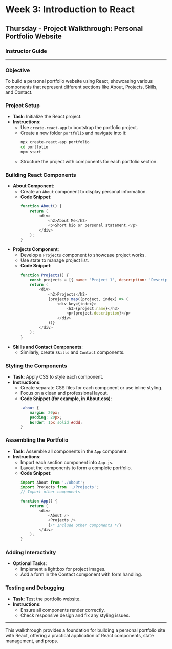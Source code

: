 # Week 3: Introduction to React

## Thursday - Project Walkthrough: Personal Portfolio Website

### Instructor Guide

---

### Objective
To build a personal portfolio website using React, showcasing various components that represent different sections like About, Projects, Skills, and Contact.

### Project Setup
- **Task**: Initialize the React project.
- **Instructions**:
  - Use `create-react-app` to bootstrap the portfolio project.
  - Create a new folder `portfolio` and navigate into it:
    ```bash
    npx create-react-app portfolio
    cd portfolio
    npm start
    ```
  - Structure the project with components for each portfolio section.

### Building React Components
- **About Component**:
  - Create an `About` component to display personal information.
  - **Code Snippet**:
    ```javascript
    function About() {
        return (
            <div>
                <h2>About Me</h2>
                <p>Short bio or personal statement.</p>
            </div>
        );
    }
    ```
- **Projects Component**:
  - Develop a `Projects` component to showcase project works.
  - Use state to manage project list.
  - **Code Snippet**:
    ```javascript
    function Projects() {
        const projects = [{ name: 'Project 1', description: 'Description...' }];
        return (
            <div>
                <h2>Projects</h2>
                {projects.map((project, index) => (
                    <div key={index}>
                        <h3>{project.name}</h3>
                        <p>{project.description}</p>
                    </div>
                ))}
            </div>
        );
    }
    ```
- **Skills and Contact Components**:
  - Similarly, create `Skills` and `Contact` components.

### Styling the Components
- **Task**: Apply CSS to style each component.
- **Instructions**:
  - Create separate CSS files for each component or use inline styling.
  - Focus on a clean and professional layout.
  - **Code Snippet (for example, in About.css)**:
    ```css
    .about {
        margin: 20px;
        padding: 20px;
        border: 1px solid #ddd;
    }
    ```

### Assembling the Portfolio
- **Task**: Assemble all components in the `App` component.
- **Instructions**:
  - Import each section component into `App.js`.
  - Layout the components to form a complete portfolio.
  - **Code Snippet**:
    ```javascript
    import About from './About';
    import Projects from './Projects';
    // Import other components

    function App() {
        return (
            <div>
                <About />
                <Projects />
                {/* Include other components */}
            </div>
        );
    }
    ```

### Adding Interactivity
- **Optional Tasks**:
  - Implement a lightbox for project images.
  - Add a form in the Contact component with form handling.

### Testing and Debugging
- **Task**: Test the portfolio website.
- **Instructions**:
  - Ensure all components render correctly.
  - Check responsive design and fix any styling issues.

---

This walkthrough provides a foundation for building a personal portfolio site with React, offering a practical application of React components, state management, and props.
